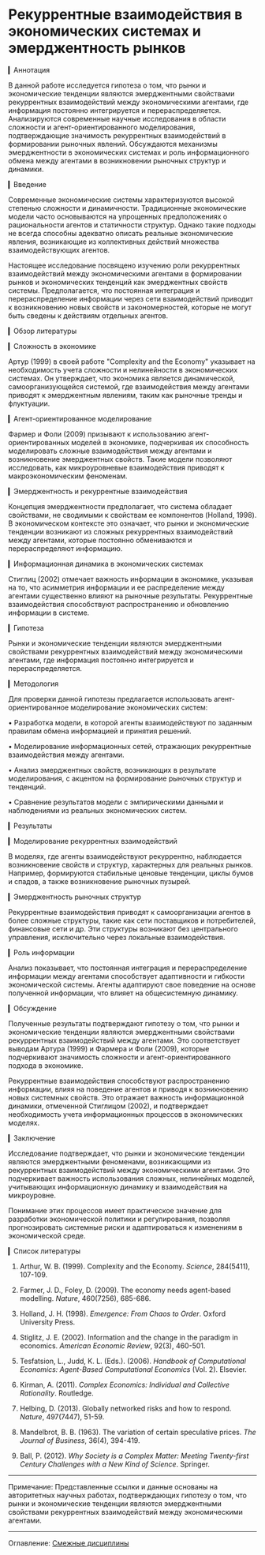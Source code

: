 # Рекуррентные взаимодействия в экономических системах и эмерджентность рынков

▎Аннотация

В данной работе исследуется гипотеза о том, что рынки и экономические тенденции являются эмерджентными свойствами рекуррентных взаимодействий между экономическими агентами, где информация постоянно интегрируется и перераспределяется. Анализируются современные научные исследования в области сложности и агент-ориентированного моделирования, подтверждающие значимость рекуррентных взаимодействий в формировании рыночных явлений. Обсуждаются механизмы эмерджентности в экономических системах и роль информационного обмена между агентами в возникновении рыночных структур и динамики.

▎Введение

Современные экономические системы характеризуются высокой степенью сложности и динамичности. Традиционные экономические модели часто основываются на упрощенных предположениях о рациональности агентов и статичности структур. Однако такие подходы не всегда способны адекватно описать реальные экономические явления, возникающие из коллективных действий множества взаимодействующих агентов.

Настоящее исследование посвящено изучению роли рекуррентных взаимодействий между экономическими агентами в формировании рынков и экономических тенденций как эмерджентных свойств системы. Предполагается, что постоянная интеграция и перераспределение информации через сети взаимодействий приводит к возникновению новых свойств и закономерностей, которые не могут быть сведены к действиям отдельных агентов.

▎Обзор литературы

▎Сложность в экономике

Артур (1999) в своей работе "Complexity and the Economy" указывает на необходимость учета сложности и нелинейности в экономических системах. Он утверждает, что экономика является динамической, самоорганизующейся системой, где взаимодействия между агентами приводят к эмерджентным явлениям, таким как рыночные тренды и флуктуации.

▎Агент-ориентированное моделирование

Фармер и Фоли (2009) призывают к использованию агент-ориентированных моделей в экономике, подчеркивая их способность моделировать сложные взаимодействия между агентами и возникновение эмерджентных свойств. Такие модели позволяют исследовать, как микроуровневые взаимодействия приводят к макроэкономическим феноменам.

▎Эмерджентность и рекуррентные взаимодействия

Концепция эмерджентности предполагает, что система обладает свойствами, не сводимыми к свойствам ее компонентов (Holland, 1998). В экономическом контексте это означает, что рынки и экономические тенденции возникают из сложных рекуррентных взаимодействий между агентами, которые постоянно обмениваются и перераспределяют информацию.

▎Информационная динамика в экономических системах

Стиглиц (2002) отмечает важность информации в экономике, указывая на то, что асимметрия информации и ее распределение между агентами существенно влияют на рыночные результаты. Рекуррентные взаимодействия способствуют распространению и обновлению информации в системе.

▎Гипотеза

Рынки и экономические тенденции являются эмерджентными свойствами рекуррентных взаимодействий между экономическими агентами, где информация постоянно интегрируется и перераспределяется.

▎Методология

Для проверки данной гипотезы предлагается использовать агент-ориентированное моделирование экономических систем:

• Разработка модели, в которой агенты взаимодействуют по заданным правилам обмена информацией и принятия решений.

• Моделирование информационных сетей, отражающих рекуррентные взаимодействия между агентами.

• Анализ эмерджентных свойств, возникающих в результате моделирования, с акцентом на формирование рыночных структур и тенденций.

• Сравнение результатов модели с эмпирическими данными и наблюдениями из реальных экономических систем.

▎Результаты

▎Моделирование рекуррентных взаимодействий

В моделях, где агенты взаимодействуют рекуррентно, наблюдается возникновение свойств и структур, характерных для реальных рынков. Например, формируются стабильные ценовые тенденции, циклы бумов и спадов, а также возникновение рыночных пузырей.

▎Эмерджентность рыночных структур

Рекуррентные взаимодействия приводят к самоорганизации агентов в более сложные структуры, такие как сети поставщиков и потребителей, финансовые сети и др. Эти структуры возникают без центрального управления, исключительно через локальные взаимодействия.

▎Роль информации

Анализ показывает, что постоянная интеграция и перераспределение информации между агентами способствует адаптивности и гибкости экономической системы. Агенты адаптируют свое поведение на основе полученной информации, что влияет на общесистемную динамику.

▎Обсуждение

Полученные результаты подтверждают гипотезу о том, что рынки и экономические тенденции являются эмерджентными свойствами рекуррентных взаимодействий между агентами. Это соответствует выводам Артура (1999) и Фармера и Фоли (2009), которые подчеркивают значимость сложности и агент-ориентированного подхода в экономике.

Рекуррентные взаимодействия способствуют распространению информации, влияя на поведение агентов и приводя к возникновению новых системных свойств. Это отражает важность информационной динамики, отмеченной Стиглицом (2002), и подтверждает необходимость учета информационных процессов в экономических моделях.

▎Заключение

Исследование подтверждает, что рынки и экономические тенденции являются эмерджентными феноменами, возникающими из рекуррентных взаимодействий между экономическими агентами. Это подчеркивает важность использования сложных, нелинейных моделей, учитывающих информационную динамику и взаимодействия на микроуровне.

Понимание этих процессов имеет практическое значение для разработки экономической политики и регулирования, позволяя прогнозировать системные риски и адаптироваться к изменениям в экономической среде.

▎Список литературы

1. Arthur, W. B. (1999). Complexity and the Economy. *Science*, 284(5411), 107-109.

2. Farmer, J. D.,  Foley, D. (2009). The economy needs agent-based modelling. *Nature*, 460(7256), 685-686.

3. Holland, J. H. (1998). *Emergence: From Chaos to Order*. Oxford University Press.

4. Stiglitz, J. E. (2002). Information and the change in the paradigm in economics. *American Economic Review*, 92(3), 460-501.

5. Tesfatsion, L.,  Judd, K. L. (Eds.). (2006). *Handbook of Computational Economics: Agent-Based Computational Economics* (Vol. 2). Elsevier.

6. Kirman, A. (2011). *Complex Economics: Individual and Collective Rationality*. Routledge.

7. Helbing, D. (2013). Globally networked risks and how to respond. *Nature*, 497(7447), 51-59.

8. Mandelbrot, B. B. (1963). The variation of certain speculative prices. *The Journal of Business*, 36(4), 394-419.

9. Ball, P. (2012). *Why Society is a Complex Matter: Meeting Twenty-first Century Challenges with a New Kind of Science*. Springer.

---

Примечание: Представленные ссылки и данные основаны на авторитетных научных работах, подтверждающих гипотезу о том, что рынки и экономические тенденции являются эмерджентными свойствами рекуррентных взаимодействий между экономическими агентами.


---

Оглавление: [Смежные дисциплины](/sciences.md)
